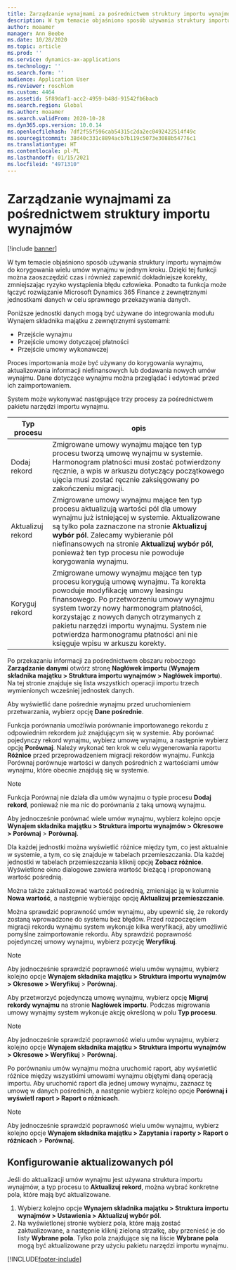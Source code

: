 ```yaml
---
title: Zarządzanie wynajmami za pośrednictwem struktury importu wynajmów
description: W tym temacie objaśniono sposób używania struktury importu wynajmów do jednoczesnego korygowania wielu umów wynajmu.
author: moaamer
manager: Ann Beebe
ms.date: 10/28/2020
ms.topic: article
ms.prod: ''
ms.service: dynamics-ax-applications
ms.technology: ''
ms.search.form: ''
audience: Application User
ms.reviewer: roschlom
ms.custom: 4464
ms.assetid: 5f89daf1-acc2-4959-b48d-91542fb6bacb
ms.search.region: Global
ms.author: moaamer
ms.search.validFrom: 2020-10-28
ms.dyn365.ops.version: 10.0.14
ms.openlocfilehash: 7df2f55f596cab54315c2da2ec0492422514f49c
ms.sourcegitcommit: 38d40c331c8894acb7b119c5073e3088b54776c1
ms.translationtype: HT
ms.contentlocale: pl-PL
ms.lasthandoff: 01/15/2021
ms.locfileid: "4971310"
---
```

# <a name="manage-leases-through-the-lease-import-framework"></a>Zarządzanie wynajmami za pośrednictwem struktury importu wynajmów

[!include [banner](../includes/banner.md)]

W tym temacie objaśniono sposób używania struktury importu wynajmów do korygowania wielu umów wynajmu w jednym kroku. Dzięki tej funkcji można zaoszczędzić czas i również zapewnić dokładniejsze korekty, zmniejszając ryzyko wystąpienia błędu człowieka. Ponadto ta funkcja może łączyć rozwiązanie Microsoft Dynamics 365 Finance z zewnętrznymi jednostkami danych w celu sprawnego przekazywania danych.

Poniższe jednostki danych mogą być używane do integrowania modułu Wynajem składnika majątku z zewnętrznymi systemami:

- Przejście wynajmu
- Przejście umowy dotyczącej płatności
- Przejście umowy wykonawczej

Proces importowania może być używany do korygowania wynajmu, aktualizowania informacji niefinansowych lub dodawania nowych umów wynajmu. Dane dotyczące wynajmu można przeglądać i edytować przed ich zaimportowaniem.

System może wykonywać następujące trzy procesy za pośrednictwem pakietu narzędzi importu wynajmu.

| Typ procesu  | opis |
|---------------|-------------|
| Dodaj rekord    | Zmigrowane umowy wynajmu mające ten typ procesu tworzą umowę wynajmu w systemie. Harmonogram płatności musi zostać potwierdzony ręcznie, a wpis w arkuszu dotyczący początkowego ujęcia musi zostać ręcznie zaksięgowany po zakończeniu migracji. |
| Aktualizuj rekord | Zmigrowane umowy wynajmu mające ten typ procesu aktualizują wartości pól dla umowy wynajmu już istniejącej w systemie. Aktualizowane są tylko pola zaznaczone na stronie **Aktualizuj wybór pól**. Zalecamy wybieranie pól niefinansowych na stronie **Aktualizuj wybór pól**, ponieważ ten typ procesu nie powoduje korygowania wynajmu. |
| Koryguj rekord | Zmigrowane umowy wynajmu mające ten typ procesu korygują umowę wynajmu. Ta korekta powoduje modyfikację umowy leasingu finansowego. Po przetworzeniu umowy wynajmu system tworzy nowy harmonogram płatności, korzystając z nowych danych otrzymanych z pakietu narzędzi importu wynajmu. System nie potwierdza harmonogramu płatności ani nie księguje wpisu w arkuszu korekty. |

Po przekazaniu informacji za pośrednictwem obszaru roboczego **Zarządzanie danymi** otwórz stronę **Nagłówek importu** (**Wynajem składnika majątku \> Struktura importu wynajmów \> Nagłówek importu**). Na tej stronie znajduje się lista wszystkich operacji importu trzech wymienionych wcześniej jednostek danych.

Aby wyświetlić dane pośrednie wynajmu przed uruchomieniem przetwarzania, wybierz opcję **Dane pośrednie**.

Funkcja porównania umożliwia porównanie importowanego rekordu z odpowiednim rekordem już znajdującym się w systemie. Aby porównać pojedynczy rekord wynajmu, wybierz umowę wynajmu, a następnie wybierz opcję **Porównaj**. Należy wykonać ten krok w celu wygenerowania raportu **Różnice** przed przeprowadzeniem migracji rekordów wynajmu. Funkcja Porównaj porównuje wartości w danych pośrednich z wartościami umów wynajmu, które obecnie znajdują się w systemie.

> [!NOTE]
> Funkcja Porównaj nie działa dla umów wynajmu o typie procesu **Dodaj rekord**, ponieważ nie ma nic do porównania z taką umową wynajmu.
>
> Aby jednocześnie porównać wiele umów wynajmu, wybierz kolejno opcje **Wynajem składnika majątku \> Struktura importu wynajmów \> Okresowe \> Porównaj** > **Porównaj**.

Dla każdej jednostki można wyświetlić różnice między tym, co jest aktualnie w systemie, a tym, co się znajduje w tabelach przemieszczania. Dla każdej jednostki w tabelach przemieszczania kliknij opcję **Zobacz różnice**. Wyświetlone okno dialogowe zawiera wartość bieżącą i proponowaną wartość pośrednią.

Można także zaktualizować wartość pośrednią, zmieniając ją w kolumnie **Nowa wartość**, a następnie wybierając opcję **Aktualizuj przemieszczanie**.

Można sprawdzić poprawność umów wynajmu, aby upewnić się, że rekordy zostaną wprowadzone do systemu bez błędów. Przed rozpoczęciem migracji rekordu wynajmu system wykonuje kilka weryfikacji, aby umożliwić pomyślne zaimportowanie rekordu. Aby sprawdzić poprawność pojedynczej umowy wynajmu, wybierz pozycję **Weryfikuj**.

> [!NOTE]
> Aby jednocześnie sprawdzić poprawność wielu umów wynajmu, wybierz kolejno opcje **Wynajem składnika majątku \> Struktura importu wynajmów \> Okresowe \> Weryfikuj** > **Porównaj**.

Aby przetworzyć pojedynczą umowę wynajmu, wybierz opcję **Migruj rekordy wynajmu** na stronie **Nagłówek importu**. Podczas migrowania umowy wynajmy system wykonuje akcję określoną w polu **Typ procesu**.

> [!NOTE]
> Aby jednocześnie sprawdzić poprawność wielu umów wynajmu, wybierz kolejno opcje **Wynajem składnika majątku \> Struktura importu wynajmów \> Okresowe \> Weryfikuj** > **Porównaj**.

Po porównaniu umów wynajmu można uruchomić raport, aby wyświetlić różnice między wszystkimi umowami wynajmu objętymi daną operacją importu. Aby uruchomić raport dla jednej umowy wynajmu, zaznacz tę umowę w danych pośrednich, a następnie wybierz kolejno opcje **Porównaj i wyświetl raport \> Raport o różnicach**.

> [!NOTE]
> Aby jednocześnie sprawdzić poprawność wielu umów wynajmu, wybierz kolejno opcje **Wynajem składnika majątku \> Zapytania i raporty \> Raport o różnicach** > **Porównaj**.

## <a name="set-up-update-fields"></a>Konfigurowanie aktualizowanych pól

Jeśli do aktualizacji umów wynajmu jest używana struktura importu wynajmów, a typ procesu to **Aktualizuj rekord**, można wybrać konkretne pola, które mają być aktualizowane.

1. Wybierz kolejno opcje **Wynajem składnika majątku \> Struktura importu wynajmów \> Ustawienia \> Aktualizuj wybór pól**.
2. Na wyświetlonej stronie wybierz pola, które mają zostać zaktualizowane, a następnie kliknij zieloną strzałkę, aby przenieść je do listy **Wybrane pola**. Tylko pola znajdujące się na liście **Wybrane pola** mogą być aktualizowane przy użyciu pakietu narzędzi importu wynajmu.


[!INCLUDE[footer-include](../../includes/footer-banner.md)]